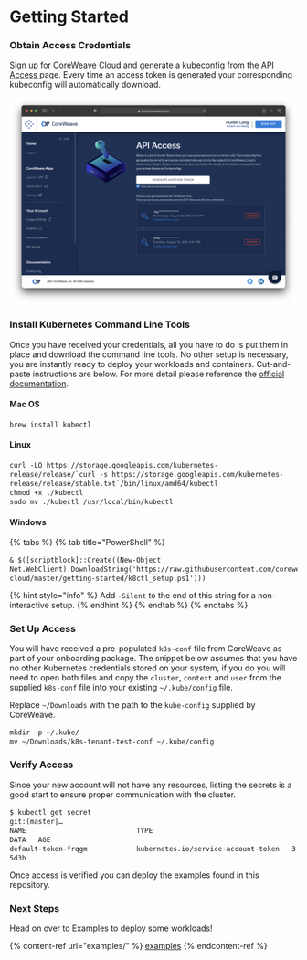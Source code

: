 # Getting Started

### Obtain Access Credentials

[Sign up for CoreWeave Cloud](https://cloud.coreweave.com/request-account) and generate a kubeconfig from the [API Access ](https://cloud.coreweave.com/api-access)page. Every time an access token is generated your corresponding kubeconfig will automatically download.

![](../.gitbook/assets/cw-access-token.png)

### Install Kubernetes Command Line Tools

Once you have received your credentials, all you have to do is put them in place and download the command line tools. No other setup is necessary, you are instantly ready to deploy your workloads and containers. Cut-and-paste instructions are below. For more detail please reference the [official documentation](https://kubernetes.io/docs/tasks/tools/install-kubectl/).

#### Mac OS

```
brew install kubectl
```

#### Linux

```
curl -LO https://storage.googleapis.com/kubernetes-release/release/`curl -s https://storage.googleapis.com/kubernetes-release/release/stable.txt`/bin/linux/amd64/kubectl
chmod +x ./kubectl
sudo mv ./kubectl /usr/local/bin/kubectl
```

#### Windows

{% tabs %}
{% tab title="PowerShell" %}
```
& $([scriptblock]::Create((New-Object Net.WebClient).DownloadString('https://raw.githubusercontent.com/coreweave/kubernetes-cloud/master/getting-started/k8ctl_setup.ps1')))
```

{% hint style="info" %}
Add `-Silent` to the end of this string for a non-interactive setup.
{% endhint %}
{% endtab %}
{% endtabs %}

### Set Up Access

You will have received a pre-populated `k8s-conf` file from CoreWeave as part of your onboarding package. The snippet below assumes that you have no other Kubernetes credentials stored on your system, if you do you will need to open both files and copy the `cluster`, `context` and `user` from the supplied `k8s-conf` file into your existing `~/.kube/config` file.

Replace `~/Downloads` with the path to the `kube-config` supplied by CoreWeave.

```
mkdir -p ~/.kube/
mv ~/Downloads/k8s-tenant-test-conf ~/.kube/config
```

### Verify Access

Since your new account will not have any resources, listing the secrets is a good start to ensure proper communication with the cluster.

```
$ kubectl get secret                                                                                                                                                                                                                            git:(master|…
NAME                           TYPE                                  DATA   AGE
default-token-frqgm            kubernetes.io/service-account-token   3      5d3h
```

Once access is verified you can deploy the examples found in this repository.

### Next Steps

Head on over to Examples to deploy some workloads!

{% content-ref url="examples/" %}
[examples](examples/)
{% endcontent-ref %}
